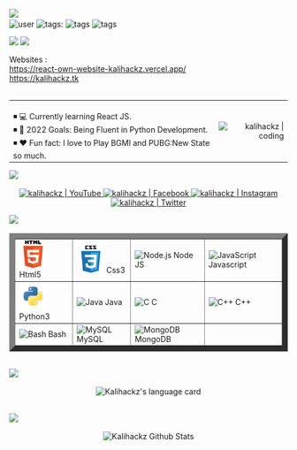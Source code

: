 ![](https://visitor-badge.glitch.me/badge?page_id=kalihackz.kalihackz)
<br>
<img alt="user" src="https://img.shields.io/static/v1?label=user&message=Kalihackz&color=blueviolet&&style=for-the-badge&logo=Super-User" /> <img alt="tags:" src="https://img.shields.io/static/v1?label=tags&message=:" /> <img alt="tags" src="https://img.shields.io/static/v1?label=Hacker&message=%20&color=blue&&logo=Kali-Linux&logoColor=white" /> <img alt="tags" src="https://img.shields.io/static/v1?label=Developer&message=%20&color=blue&&logo=dev.to&logoColor=green" /> 

<img src="https://via.placeholder.com/1270x120/0d1117/fffff?text=Hi,+I'm+Kalihackz" />
<img src="https://via.placeholder.com/1270x120/0d1117/00fbff?text=I%27m+a+Student,+Ethical+Hacker,+and+Web+Developer!" />

Websites : 
<br>
https://react-own-website-kalihackz.vercel.app/ <br>
https://kalihackz.tk <br>
<br>

<table>
    <tr>
        <td><img width="441" height="1"><br/>◾ 💻 Currently learning React JS. <br/> ◾ 🥅 2022 Goals: Being Fluent in Python Development. </br> ◾ ❤ Fun fact: I love to Play BGMI and PUBG:New State so much.</td>
        <td align="right"><img alt="kalihackz | coding" title="coding" width="441px" src="https://i.imgur.com/biGgTow.gif" /></td>
    </tr>
 </table
 <br>

<img src="https://via.placeholder.com/1270x120/0d1117/77ff00?text=Connect+with+me" />

<p align="center">
 
<a href="https://www.youtube.com/channel/UCclAuQNM5YllVh7PKQp50cQ">
 <img src="http://pngimg.com/uploads/youtube/youtube_PNG19.png" alt="kalihackz | YouTube" title="Youtube" width="30px">
</a>
 
<a href="https://www.facebook.com/abir.ghosh.9279/">
 <img src="http://pngimg.com/uploads/facebook_logos/facebook_logos_PNG19762.png" alt="kalihackz | Facebook" title="Facebook" width="30px">
</a>
 
<a href="https://www.instagram.com/abir.kalihackz/">
 <img src="http://pngimg.com/uploads/instagram/instagram_PNG11.png" alt="kalihackz | Instagram" title="Instagram" width="30px">
</a>
 
<a href="https://twitter.com/itsmeabir2">
 <img src="http://pngimg.com/uploads/twitter/twitter_PNG29.png" alt="kalihackz | Twitter" title="Twitter" width="30px">
</a>

</p>

<img src="https://via.placeholder.com/1270x120/0d1117/ff00c8?text=Languages+and+Database+I+use" />

<table border="10px solid">
    <tr>
        <td><img alt="HTML5" title="Html5" width="50px" src="https://raw.githubusercontent.com/github/explore/80688e429a7d4ef2fca1e82350fe8e3517d3494d/topics/html/html.png" /> Html5</td>
        <td><img  alt="CSS3" title="Css3" width="50px" src="https://raw.githubusercontent.com/github/explore/80688e429a7d4ef2fca1e82350fe8e3517d3494d/topics/css/css.png" /> Css3</td>
        <td><img alt="Node.js" title="Node JS" width="80px" src="https://upload.wikimedia.org/wikipedia/commons/d/d9/Node.js_logo.svg" /> Node JS</td>
        <td><img  alt="JavaScript" title="Javascript" width="40px" src="https://seeklogo.com/images/J/javascript-logo-8892AEFCAC-seeklogo.com.png" /> Javascript</td>
    </tr>
    <tr>
        <td><img alt="Python3" title="Python3" width="50px" src="https://raw.githubusercontent.com/github/explore/80688e429a7d4ef2fca1e82350fe8e3517d3494d/topics/python/python.png" /> Python3</td>
        <td><img alt="Java" title="Java" width="30px" src="https://camo.githubusercontent.com/651195b8c66a9dd22316e672992077dbcecea4ca904b45a6681558ebc0ecc517/68747470733a2f2f75706c6f61642e77696b696d656469612e6f72672f77696b6970656469612f656e2f7468756d622f332f33302f4a6176615f70726f6772616d6d696e675f6c616e67756167655f6c6f676f2e7376672f33303070782d4a6176615f70726f6772616d6d696e675f6c616e67756167655f6c6f676f2e7376672e706e67" /> Java</td>
        <td><img alt="C" title="C" width="50px" src="https://cdn.iconscout.com/icon/free/png-512/c-programming-569564.png" /> C</td>
        <td><img alt="C++" title="C++" width="40px" src="https://upload.wikimedia.org/wikipedia/commons/thumb/1/18/ISO_C%2B%2B_Logo.svg/306px-ISO_C%2B%2B_Logo.svg.png" /> C++</td>
    </tr>
    <tr>
        <td><img alt="Bash" title="Bash" width="110px" src="https://camo.githubusercontent.com/a7de91b915d8b286dda762e3683d9a1c961692d43f8349d020ecd54634a823cf/68747470733a2f2f63646e2e7261776769742e636f6d2f6f64622f6f6666696369616c2d626173682d6c6f676f2f6d61737465722f6173736574732f4c6f676f732f4964656e746974792f504e472f424153485f6c6f676f2d7472616e73706172656e742d62672d636f6c6f722e706e67" /> Bash</td>
        <td><img alt="MySQL" title="MySQL" width="80px" src="https://labs.mysql.com/common/logos/mysql-logo.svg" /> MySQL</td>
        <td><img alt="MongoDB" title="MongoDB" width="150px" src="https://webassets.mongodb.com/_com_assets/cms/MongoDB_Logo_FullColorBlack_RGB-4td3yuxzjs.png" /> MongoDB</td>
        <td></td>
    </tr>
</table>

<br />

<img src="https://via.placeholder.com/1270x120/0d1117/ffb300?text=Language+Card" />

<p align="center"><img alt="Kalihackz's language card" src="https://github-readme-stats.vercel.app/api/top-langs/?username=kalihackz&&layout=compact&&theme=tokyonight" /></p>

<br />

<img src="https://via.placeholder.com/1270x120/0d1117/ff00c8?text=Github+Stats" />
<p align="center"><img alt="Kalihackz Github Stats" src="https://github-readme-stats.vercel.app/api?username=kalihackz&show_icons=true&theme=tokyonight" /></p>
